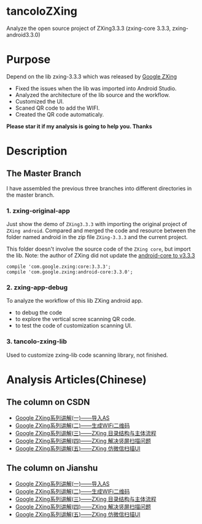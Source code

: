# tancoloZXing
Analyze the open source project of ZXing3.3.3 (zxing-core 3.3.3, zxing-android3.3.0)


# Purpose
Depend on the lib zxing-3.3.3 which was released by [Google ZXing](https://github.com/zxing/zxing/releases/tag/zxing-3.3.3)
- Fixed the issues when the lib was imported into Android Studio.
- Analyzed the architecture of the lib source and the workflow.
- Customized the UI.
- Scaned QR code to add the WIFI.
- Created the QR code automaticaly.

**Please star it if my analysis is going to help you. Thanks**

# Description
## The Master Branch
I have assembled the previous three branches into different directories in the master branch.

### 1. zxing-original-app
Just show the demo of `ZXing3.3.3` with importing the original project of `ZXing android`.
Compared and merged the code and resource between the folder named android in the zip file `ZXing-3.3.3` and the current project.

This folder doesn't involve the source code of the `ZXing core`, but import the lib.
Note: the author of ZXing did not update the [android-core to v3.3.3](https://prnt.sc/nsmzgf)

```
compile 'com.google.zxing:core:3.3.3';
compile 'com.google.zxing:android-core:3.3.0';
```

### 2. zxing-app-debug
To analyze the workflow of this lib ZXing android app.
- to debug the code
- to explore the vertical scree scanning QR code.
- to test the code of customization scanning UI.

### 3. tancolo-zxing-lib
Used to customize zxing-lib code scanning library, not finished.


# Analysis Articles(Chinese)
## The column on CSDN
- [Google ZXing系列讲解(一)——导入AS](http://blog.csdn.net/shrimpcolo/article/details/56286094)
- [Google ZXing系列讲解(二)——生成WIFi二维码](http://blog.csdn.net/shrimpcolo/article/details/56494504)
- [Google ZXing系列讲解(三)——ZXing 目录结构与主体流程](http://blog.csdn.net/shrimpcolo/article/details/57402440)
- [Google ZXing系列讲解(四)——ZXing 解决竖屏扫描问题](http://blog.csdn.net/shrimpcolo/article/details/58176308)
- [Google ZXing系列讲解(五)——ZXing 仿微信扫描UI](https://blog.csdn.net/shrimpcolo/article/details/59484615)

## The column on Jianshu
- [Google ZXing系列讲解(一)——导入AS](https://www.jianshu.com/p/85e0bdb8bd2c)
- [Google ZXing系列讲解(二)——生成WIFi二维码](https://www.jianshu.com/p/656d6f6f862e)
- [Google ZXing系列讲解(三)——ZXing 目录结构与主体流程](https://www.jianshu.com/p/de529919e4e9)
- [Google ZXing系列讲解(四)——ZXing 解决竖屏扫描问题](https://www.jianshu.com/p/b78a967e2ac7)
- [Google ZXing系列讲解(五)——ZXing 仿微信扫描UI](https://www.jianshu.com/p/cbc1239a9f6f)
